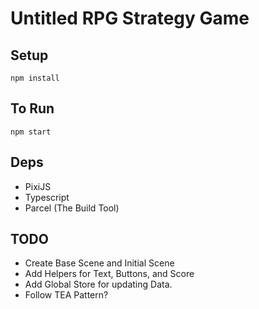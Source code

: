 # Untitled RPG Strategy Game

## Setup

`npm install`

## To Run

`npm start`

## Deps

- PixiJS
- Typescript
- Parcel (The Build Tool)

## TODO

- Create Base Scene and Initial Scene
- Add Helpers for Text, Buttons, and Score
- Add Global Store for updating Data.
- Follow TEA Pattern?
